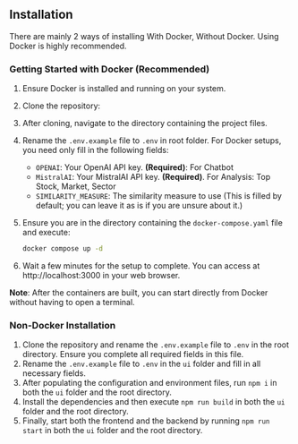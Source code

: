 ## Installation

There are mainly 2 ways of installing With Docker, Without Docker. Using Docker is highly recommended.

### Getting Started with Docker (Recommended)

1. Ensure Docker is installed and running on your system.
2. Clone the repository:
3. After cloning, navigate to the directory containing the project files.

4. Rename the `.env.example` file to `.env` in root folder. For Docker setups, you need only fill in the following fields:

   - `OPENAI`: Your OpenAI API key. **(Required)**: For Chatbot
   - `MistralAI`: Your MistralAI API key. **(Required)**. For Analysis: Top Stock, Market, Sector
   - `SIMILARITY_MEASURE`: The similarity measure to use (This is filled by default; you can leave it as is if you are unsure about it.)

5. Ensure you are in the directory containing the `docker-compose.yaml` file and execute:

   ```bash
   docker compose up -d
   ```

6. Wait a few minutes for the setup to complete. You can access at http://localhost:3000 in your web browser.

**Note**: After the containers are built, you can start directly from Docker without having to open a terminal.

### Non-Docker Installation

1. Clone the repository and rename the `.env.example` file to `.env` in the root directory. Ensure you complete all required fields in this file.
2. Rename the `.env.example` file to `.env` in the `ui` folder and fill in all necessary fields.
3. After populating the configuration and environment files, run `npm i` in both the `ui` folder and the root directory.
4. Install the dependencies and then execute `npm run build` in both the `ui` folder and the root directory.
5. Finally, start both the frontend and the backend by running `npm run start` in both the `ui` folder and the root directory.
